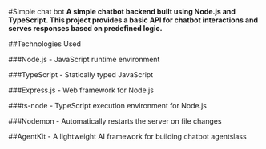 #Simple chat bot
**A simple chatbot backend built using Node.js and TypeScript. This project provides a basic API for chatbot interactions and serves responses based on predefined logic.**

##Technologies Used

###Node.js - JavaScript runtime environment

###TypeScript - Statically typed JavaScript

###Express.js - Web framework for Node.js

###ts-node - TypeScript execution environment for Node.js

###Nodemon - Automatically restarts the server on file changes

##AgentKit - A lightweight AI framework for building chatbot agentslass
